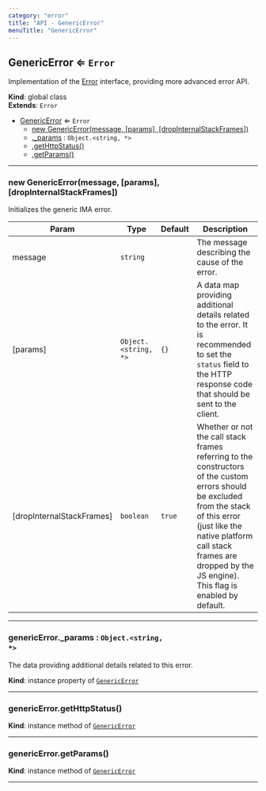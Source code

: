 ```yaml
---
category: "error"
title: "API - GenericError"
menuTitle: "GenericError"
---
```


## GenericError ⇐ <code>Error</code>&nbsp;<a name="GenericError" href="https://github.com/seznam/ima/blob/v17.7.5/packages/core/src/error/GenericError.js#L24" target="_blank"><span class="icon"><i class="fas fa-external-link-alt fa-xs"></i></span></a>
Implementation of the [Error](Error) interface, providing more advanced
error API.

**Kind**: global class  
**Extends**: <code>Error</code>  

* [GenericError](#GenericError) ⇐ <code>Error</code>
    * [new GenericError(message, [params], [dropInternalStackFrames])](#new_GenericError_new)
    * [._params](#GenericError+_params) : <code>Object.&lt;string, \*&gt;</code>
    * [.getHttpStatus()](#GenericError+getHttpStatus)
    * [.getParams()](#GenericError+getParams)


* * *

### new GenericError(message, [params], [dropInternalStackFrames])&nbsp;<a name="new_GenericError_new"></a>
Initializes the generic IMA error.


| Param | Type | Default | Description |
| --- | --- | --- | --- |
| message | <code>string</code> |  | The message describing the cause of the error. |
| [params] | <code>Object.&lt;string, \*&gt;</code> | <code>{}</code> | A data map providing additional        details related to the error. It is recommended to set the        <code>status</code> field to the HTTP response code that should be sent        to the client. |
| [dropInternalStackFrames] | <code>boolean</code> | <code>true</code> | Whether or not the call stack        frames referring to the constructors of the custom errors should        be excluded from the stack of this error (just like the native        platform call stack frames are dropped by the JS engine).        This flag is enabled by default. |


* * *

### genericError.\_params : <code>Object.&lt;string, \*&gt;</code>&nbsp;<a name="GenericError+_params" href="https://github.com/seznam/ima/blob/v17.7.5/packages/core/src/error/GenericError.js#L32" target="_blank"><span class="icon"><i class="fas fa-external-link-alt fa-xs"></i></span></a>
The data providing additional details related to this error.

**Kind**: instance property of [<code>GenericError</code>](#GenericError)  

* * *

### genericError.getHttpStatus()&nbsp;<a name="GenericError+getHttpStatus" href="https://github.com/seznam/ima/blob/v17.7.5/packages/core/src/error/GenericError.js#L38" target="_blank"><span class="icon"><i class="fas fa-external-link-alt fa-xs"></i></span></a>
**Kind**: instance method of [<code>GenericError</code>](#GenericError)  

* * *

### genericError.getParams()&nbsp;<a name="GenericError+getParams" href="https://github.com/seznam/ima/blob/v17.7.5/packages/core/src/error/GenericError.js#L45" target="_blank"><span class="icon"><i class="fas fa-external-link-alt fa-xs"></i></span></a>
**Kind**: instance method of [<code>GenericError</code>](#GenericError)  

* * *

